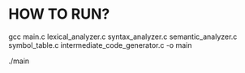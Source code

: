 # HOW TO RUN?

gcc main.c lexical_analyzer.c syntax_analyzer.c semantic_analyzer.c symbol_table.c intermediate_code_generator.c -o main

./main

